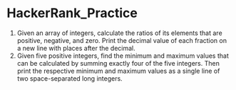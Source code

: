# HackerRank_Practice

1. Given an array of integers, calculate the ratios of its elements that are positive, negative, and zero. 
   Print the decimal value of each fraction on a new line with  places after the decimal.
2. Given five positive integers, find the minimum and maximum values that can be calculated by summing exactly four of the five integers.
   Then print the respective minimum and maximum values as a single line of two space-separated long integers.
